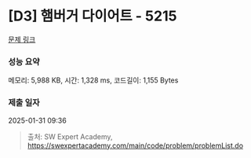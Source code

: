 # [D3] 햄버거 다이어트 - 5215 

[문제 링크](https://swexpertacademy.com/main/code/problem/problemDetail.do?contestProbId=AWT-lPB6dHUDFAVT) 

### 성능 요약

메모리: 5,988 KB, 시간: 1,328 ms, 코드길이: 1,155 Bytes

### 제출 일자

2025-01-31 09:36



> 출처: SW Expert Academy, https://swexpertacademy.com/main/code/problem/problemList.do